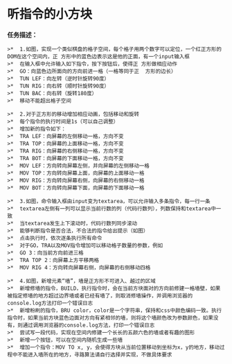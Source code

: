 # 听指令的小方块

  **任务描述：**

    >*  1.如图，实现一个类似棋盘的格子空间，每个格子用两个数字可以定位，一个红正方形的DOM在这个空间内，正 方形中的蓝色边表示这是他的正面，有一个input输入框
    >*  在输入框中允许输入如下指令，按下按钮后，使得正 方形做相应动作
    >*  GO：向蓝色边所面向的方向前进一格（一格等同于正  方形的边长）
    >*  TUN LEF：向左转（逆时针旋转90度）
    >*  TUN RIG：向右转（顺时针旋转90度）
    >*  TUN BAC：向右转（旋转180度）
    >*  移动不能超出格子空间

    >*  2.对于正方形的移动增加相应动画，包括移动和旋转
    >*  每个指令的执行时间是1s（可以自己调整）
    >*  增加新的指令如下：
    >*  TRA LEF：向屏幕的左侧移动一格，方向不变
    >*  TRA TOP：向屏幕的上面移动一格，方向不变
    >*  TRA RIG：向屏幕的右侧移动一格，方向不变
    >*  TRA BOT：向屏幕的下面移动一格，方向不变
    >*  MOV LEF：方向转向屏幕左侧，并向屏幕的左侧移动一格
    >*  MOV TOP：方向转向屏幕上面，向屏幕的上面移动一格
    >*  MOV RIG：方向转向屏幕右侧，向屏幕的右侧移动一格
    >*  MOV BOT：方向转向屏幕下面，向屏幕的下面移动一格

    >*  3.如图，命令输入框由input变为textarea，可以允许输入多条指令，每一行一条
    >*  textarea左侧有一列可以显示当前行数的列（代码行数列），列数保持和textarea中一致
    >*  当textarea发生上下滚动时，代码行数列同步滚动
    >*  能够判断指令是否合法，不合法的指令给出提示（如图）
    >*  点击执行时，依次逐条执行所有命令
    >*  对于GO，TRA以及MOV指令增加可以移动格子数量的参数，例如
    >*  GO 3：向当前方向前进三格
    >*  TRA TOP 2：向屏幕上方平移两格
    >*  MOV RIG 4：方向转向屏幕右侧，向屏幕的右侧移动四格

    >*  4.如图，新增元素“墙”，墙是正方形不可进入、越过的区域
    >*  新增修墙的指令，BUILD，执行指令时，会在当前方块面对的方向前修建一格墙壁，如果被指定修墙的地方超过边界墙或者已经有墙了，则取消修墙操作，并调用浏览器的console.log方法打印一个错误日志
    >*  新增粉刷的指令，BRU color，color是一个字符串，保持和css中颜色编码一致。执行指令时，如果当前方块蓝色边面对方向有紧相邻的墙，则将这个墙颜色改为参数颜色，如果没有，则通过调用浏览器的console.log方法，打印一个错误日志
    >*  尝试写一段代码，实现在空间内修建一个长长的五颜六色的墙或者有趣的图形
    >*  新增一个按钮，可以在空间内随机生成一些墙
    >*  增加一个指令：MOV TO x, y，会使得方块从当前位置移动到坐标为x，y的地方，移动过程中不能进入墙所在的地方，寻路算法请自行选择并实现，不做具体要求
